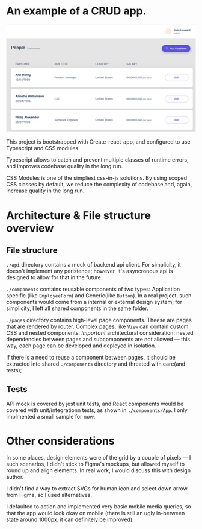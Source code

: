 # An example of a CRUD app.

![Preview](https://github.com/zastavnitskiy/remote-crud/raw/master/preview.png "Remote app preview")

This project is bootstrapped with Create-react-app, and configured to use
Typescript and CSS modules.

Typescript allows to catch and prevent multiple classes of runtime errors,
and improves codebase quality in the long run.

CSS Modules is one of the simpliest css-in-js solutions. By using scoped
CSS classes by default, we reduce the complexity of codebase and, again,
increase quality in the long run.

# Architecture & File structure overview

## File structure

`./api` directory contains a mock of backend api client. For simplicity, it doesn't
implement any peristence; however, it's asyncronous api is designed to allow for that
in the future.

`./components` contains reusable components of two types: Application specific (like `EmployeeForm`) and Generic(like `Button`).
In a real project, such components would come from a internal or external design system; for simplicity, I left all shared
components in the same folder.

`./pages` directory contains high-level page components. Theese are pages that are rendered by router.
Complex pages, like `View` can contain custom CSS and nested components. _Important_ architectural consideration: nested dependencies between pages and subcomponents
are not allowed — this way, each page can be developed and deployed in isolation.

If there is a need to reuse a component between pages, it should be extracted into shared `./components` directory and threated with care(and tests);

## Tests

API mock is covered by jest unit tests, and React components would be covered with unit/integrationn tests, as shown in `./components/App`. I only implmented a small sample for now.

# Other considerations

In some places, design elements were of the grid by a couple of pixels — I such scenarios, I didn't stick to Figma's mockups, but
allowed myself to round up and align elements. In real work, I would discuss this with design author.

I didn't find a way to extract SVGs for human icon and select down arrow from Figma, so I used alternatives.

I defaulted to action and implemented very basic mobile media queries, so that the app would look okay on mobile
(there is still an ugly in-between state around 1000px, it can definitely be improved).
